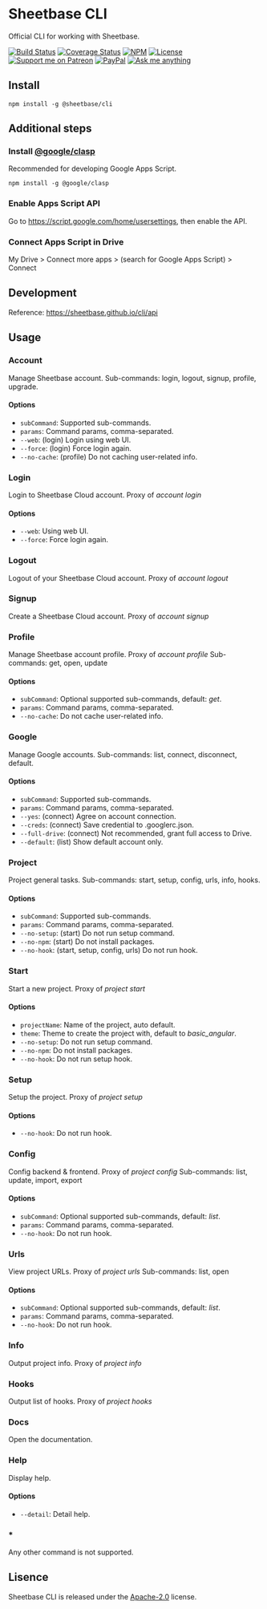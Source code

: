 # Sheetbase CLI

Official CLI for working with Sheetbase.

<!-- <block:header> -->

[![Build Status](https://travis-ci.org/Sheetbase/cli.svg?branch=master)](https://travis-ci.org/Sheetbase/cli) [![Coverage Status](https://coveralls.io/repos/github/Sheetbase/cli/badge.svg?branch=master)](https://coveralls.io/github/Sheetbase/cli?branch=master) [![NPM](https://img.shields.io/npm/v/@sheetbase/cli.svg)](https://www.npmjs.com/package/@sheetbase/cli) [![License][license_badge]][license_url] [![Support me on Patreon][badge_patreon]][patreon_url] [![PayPal][badge_paypal_donate]][paypal_donate_url] [![Ask me anything][badge_ask_me]][ask_me_url]

<!-- </block:header> -->

## Install

`npm install -g @sheetbase/cli`

## Additional steps

### Install [@google/clasp](https://github.com/google/clasp)

Recommended for developing Google Apps Script.

`npm install -g @google/clasp`

### Enable Apps Script API

Go to https://script.google.com/home/usersettings, then enable the API.

### Connect Apps Script in Drive

My Drive > Connect more apps > (search for Google Apps Script) > Connect

## Development

Reference: https://sheetbase.github.io/cli/api

## Usage

### Account

Manage Sheetbase account.
Sub-commands: login, logout, signup, profile, upgrade.

#### Options

- `subCommand`: Supported sub-commands.
- `params`: Command params, comma-separated.
- `--web`: (login) Login using web UI.
- `--force`: (login) Force login again.
- `--no-cache`: (profile) Do not caching user-related info.

### Login

Login to Sheetbase Cloud account.
Proxy of _account login_

#### Options

- `--web`: Using web UI.
- `--force`: Force login again.

### Logout

Logout of your Sheetbase Cloud account.
Proxy of _account logout_

### Signup

Create a Sheetbase Cloud account.
Proxy of _account signup_

### Profile

Manage Sheetbase account profile.
Proxy of _account profile_
Sub-commands: get, open, update

#### Options

- `subCommand`: Optional supported sub-commands, default: _get_.
- `params`: Command params, comma-separated.
- `--no-cache`: Do not cache user-related info.

### Google

Manage Google accounts.
Sub-commands: list, connect, disconnect, default.

#### Options

- `subCommand`: Supported sub-commands.
- `params`: Command params, comma-separated.
- `--yes`: (connect) Agree on account connection.
- `--creds`: (connect) Save credential to .googlerc.json.
- `--full-drive`: (connect) Not recommended, grant full access to Drive.
- `--default`: (list) Show default account only.

### Project

Project general tasks.
Sub-commands: start, setup, config, urls, info, hooks.

#### Options

- `subCommand`: Supported sub-commands.
- `params`: Command params, comma-separated.
- `--no-setup`: (start) Do not run setup command.
- `--no-npm`: (start) Do not install packages.
- `--no-hook`: (start, setup, config, urls) Do not run hook.

### Start

Start a new project.
Proxy of _project start_

#### Options

- `projectName`: Name of the project, auto default.
- `theme`: Theme to create the project with, default to _basic_angular_.
- `--no-setup`: Do not run setup command.
- `--no-npm`: Do not install packages.
- `--no-hook`: Do not run setup hook.

### Setup

Setup the project.
Proxy of _project setup_

#### Options

- `--no-hook`: Do not run hook.

### Config

Config backend & frontend.
Proxy of _project config_
Sub-commands: list, update, import, export

#### Options

- `subCommand`: Optional supported sub-commands, default: _list_.
- `params`: Command params, comma-separated.
- `--no-hook`: Do not run hook.

### Urls

View project URLs.
Proxy of _project urls_
Sub-commands: list, open

#### Options

- `subCommand`: Optional supported sub-commands, default: _list_.
- `params`: Command params, comma-separated.
- `--no-hook`: Do not run hook.

### Info

Output project info.
Proxy of _project info_

### Hooks

Output list of hooks.
Proxy of _project hooks_

### Docs

Open the documentation.

### Help

Display help.

#### Options

- `--detail`: Detail help.

### *

Any other command is not supported.

## Lisence

Sheetbase CLI is released under the [Apache-2.0](https://github.com/sheetbase/cli/blob/master/LICENSE) license.

<!-- <block:footer> -->

[license_badge]: https://img.shields.io/hexpm/l/plug.svg
[license_url]: https://github.com/sheetbase/cli/blob/master/LICENSE

[badge_patreon]: https://ionicabizau.github.io/badges/patreon.svg
[patreon_url]: https://www.patreon.com/lamnhan

[badge_paypal_donate]: https://ionicabizau.github.io/badges/paypal_donate.svg
[paypal_donate_url]: https://www.paypal.me/lamnhan

[badge_ask_me]: https://img.shields.io/badge/ask/me-anything-1abc9c.svg
[ask_me_url]: https://m.me/sheetbase

<!-- </block:footer> -->